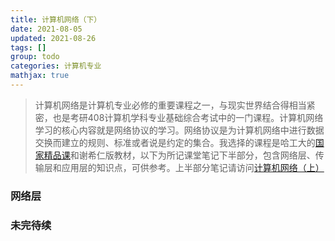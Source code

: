 ```yaml
---
title: 计算机网络（下）
date: 2021-08-05
updated: 2021-08-26
tags: []
group: todo
categories: 计算机专业
mathjax: true
---
```


> 计算机网络是计算机专业必修的重要课程之一，与现实世界结合得相当紧密，也是考研408计算机学科专业基础综合考试中的一门课程。计算机网络学习的核心内容就是网络协议的学习。网络协议是为计算机网络中进行数据交换而建立的规则、标准或者说是约定的集合。我选择的课程是哈工大的[国家精品课](https://www.icourse163.org/learn/HIT-154005)和谢希仁版教材，以下为所记课堂笔记下半部分，包含网络层、传输层和应用层的知识点，可供参考。上半部分笔记请访问[计算机网络（上）](/计算机网络-上)

<!--more-->

### 网络层

### 未完待续